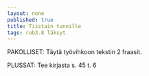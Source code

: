 ```yaml
---
layout: none
published: true
title: Tiistain tunnille
tags: rub3.8 läksyt
---
```

PAKOLLISET:
Täytä työvihkoon tekstin 2 fraasit.

PLUSSAT:
Tee kirjasta s. 45 t. 6